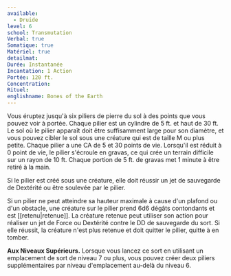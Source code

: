 ```yaml
---
available:
  - Druide
level: 6
school: Transmutation
Verbal: true
Somatique: true
Matériel: true
detailmat: 
Durée: Instantanée
Incantation: 1 Action
Portée: 120 ft.
Concentration: 
Rituel: 
englishname: Bones of the Earth
---
```

Vous éruptez jusqu'à six piliers de pierre du sol à des points que vous pouvez voir à portée. Chaque pilier est un cylindre de 5 ft. et haut de 30 ft. Le sol où le pilier apparaît doit être suffisamment large pour son diamètre, et vous pouvez cibler le sol sous une créature qui est de taille M ou plus petite. Chaque pilier a une CA de 5 et 30 points de vie. Lorsqu'il est réduit à 0 point de vie, le pilier s'écroule en gravas, ce qui crée un terrain difficile sur un rayon de 10 ft. Chaque portion de 5 ft. de gravas met 1 minute à être retiré à la main.

Si le pilier est créé sous une créature, elle doit réussir un jet de sauvegarde de Dextérité ou être soulevée par le pilier.

Si un pilier ne peut atteindre sa hauteur maximale à cause d'un plafond ou d'un obstacle, une créature sur le pilier prend 6d6 dégâts contondants et est [[retenu|retenue]]. La créature retenue peut utiliser son action pour réaliser un jet de Force ou Dextérité contre le DD de sauvegarde du sort. Si elle réussit, la créature n'est plus retenue et doit quitter le pilier, quitte à en tomber.

__Aux Niveaux Supérieurs.__ Lorsque vous lancez ce sort en utilisant un emplacement de sort de niveau 7 ou plus, vous pouvez créer deux piliers supplémentaires par niveau d'emplacement au-delà du niveau 6.
